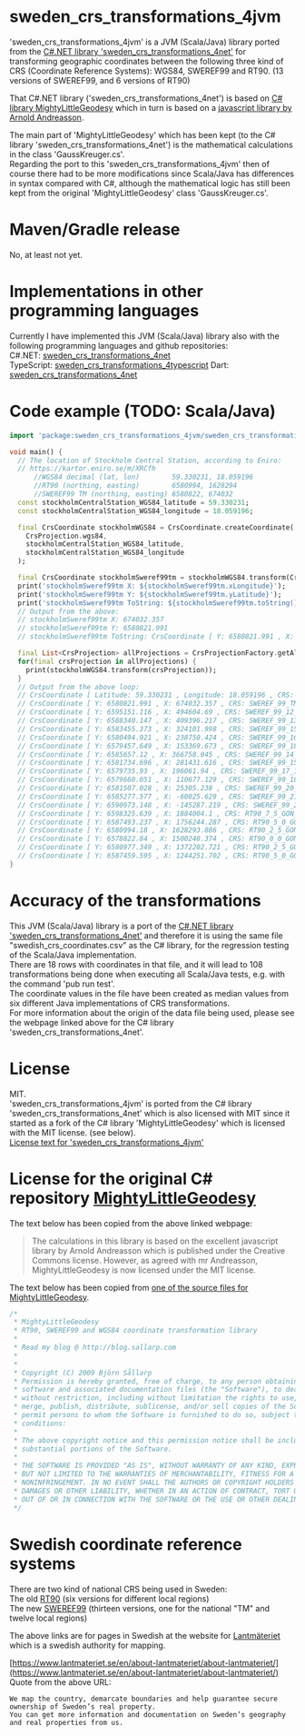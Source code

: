 # sweden_crs_transformations_4jvm
'sweden_crs_transformations_4jvm' is a JVM (Scala/Java) library ported from the
[C#.NET library 'sweden_crs_transformations_4net'](https://github.com/TomasJohansson/sweden_crs_transformations_4net/)
for transforming geographic coordinates between the following three kind of CRS (Coordinate Reference Systems): WGS84, SWEREF99 and RT90.
(13 versions of SWEREF99, and 6 versions of RT90)

That C#.NET library ('sweden_crs_transformations_4net') is
based on [C# library MightyLittleGeodesy](https://github.com/bjornsallarp/MightyLittleGeodesy/) which in turn is based on a [javascript library by Arnold Andreasson](https://latlong.mellifica.se/).

The main part of 'MightyLittleGeodesy' which has been kept (to the C# library 'sweden_crs_transformations_4net') is the mathematical calculations in the class 'GaussKreuger.cs'.  
Regarding the port to this 'sweden_crs_transformations_4jvm' then of course there had to be more modifications since Scala/Java has differences in syntax compared with C#, although
the mathematical logic has still been kept from the original 'MightyLittleGeodesy' class 'GaussKreuger.cs'.

# Maven/Gradle release

No, at least not yet.

# Implementations in other programming languages
Currently I have implemented this JVM (Scala/Java) library also with the following programming languages and github repositories:   
C#.NET: [sweden_crs_transformations_4net](https://github.com/TomasJohansson/sweden_crs_transformations_4net)   
TypeScript: [sweden_crs_transformations_4typescript](https://github.com/TomasJohansson/sweden_crs_transformations_4typescript)
Dart: [sweden_crs_transformations_4net](https://github.com/TomasJohansson/sweden_crs_transformations_4dart)

# Code example (TODO: Scala/Java)
```dart
import 'package:sweden_crs_transformations_4jvm/sweden_crs_transformations_4jvm.dart';

void main() {
  // The location of Stockholm Central Station, according to Eniro:
  // https://kartor.eniro.se/m/XRCfh
      //WGS84 decimal (lat, lon)        59.330231, 18.059196
      //RT90 (northing, easting)        6580994, 1628294
      //SWEREF99 TM (northing, easting) 6580822, 674032
  const stockholmCentralStation_WGS84_latitude = 59.330231;
  const stockholmCentralStation_WGS84_longitude = 18.059196;

  final CrsCoordinate stockholmWGS84 = CrsCoordinate.createCoordinate(
    CrsProjection.wgs84,
    stockholmCentralStation_WGS84_latitude,      
    stockholmCentralStation_WGS84_longitude
  );

  final CrsCoordinate stockholmSweref99tm = stockholmWGS84.transform(CrsProjection.sweref_99_tm);
  print('stockholmSweref99tm X: ${stockholmSweref99tm.xLongitude}');
  print('stockholmSweref99tm Y: ${stockholmSweref99tm.yLatitude}');
  print('stockholmSweref99tm ToString: ${stockholmSweref99tm.toString()}');
  // Output from the above:
  // stockholmSweref99tm X: 674032.357
  // stockholmSweref99tm Y: 6580821.991
  // stockholmSweref99tm ToString: CrsCoordinate [ Y: 6580821.991 , X: 674032.357 , CRS: SWEREF_99_TM ]

  final List<CrsProjection> allProjections = CrsProjectionFactory.getAllCrsProjections();
  for(final crsProjection in allProjections) {
    print(stockholmWGS84.transform(crsProjection));
  }
  // Output from the above loop:
  // CrsCoordinate [ Latitude: 59.330231 , Longitude: 18.059196 , CRS: WGS84 ]
  // CrsCoordinate [ Y: 6580821.991 , X: 674032.357 , CRS: SWEREF_99_TM ]
  // CrsCoordinate [ Y: 6595151.116 , X: 494604.69 , CRS: SWEREF_99_12_00 ]
  // CrsCoordinate [ Y: 6588340.147 , X: 409396.217 , CRS: SWEREF_99_13_30 ]
  // CrsCoordinate [ Y: 6583455.373 , X: 324101.998 , CRS: SWEREF_99_15_00 ]
  // CrsCoordinate [ Y: 6580494.921 , X: 238750.424 , CRS: SWEREF_99_16_30 ]
  // CrsCoordinate [ Y: 6579457.649 , X: 153369.673 , CRS: SWEREF_99_18_00 ]
  // CrsCoordinate [ Y: 6585657.12 , X: 366758.045 , CRS: SWEREF_99_14_15 ]
  // CrsCoordinate [ Y: 6581734.696 , X: 281431.616 , CRS: SWEREF_99_15_45 ]
  // CrsCoordinate [ Y: 6579735.93 , X: 196061.94 , CRS: SWEREF_99_17_15 ]
  // CrsCoordinate [ Y: 6579660.051 , X: 110677.129 , CRS: SWEREF_99_18_45 ]
  // CrsCoordinate [ Y: 6581507.028 , X: 25305.238 , CRS: SWEREF_99_20_15 ]
  // CrsCoordinate [ Y: 6585277.577 , X: -60025.629 , CRS: SWEREF_99_21_45 ]
  // CrsCoordinate [ Y: 6590973.148 , X: -145287.219 , CRS: SWEREF_99_23_15 ]
  // CrsCoordinate [ Y: 6598325.639 , X: 1884004.1 , CRS: RT90_7_5_GON_V ]
  // CrsCoordinate [ Y: 6587493.237 , X: 1756244.287 , CRS: RT90_5_0_GON_V ]
  // CrsCoordinate [ Y: 6580994.18 , X: 1628293.886 , CRS: RT90_2_5_GON_V ]
  // CrsCoordinate [ Y: 6578822.84 , X: 1500248.374 , CRS: RT90_0_0_GON_V ]
  // CrsCoordinate [ Y: 6580977.349 , X: 1372202.721 , CRS: RT90_2_5_GON_O ]
  // CrsCoordinate [ Y: 6587459.595 , X: 1244251.702 , CRS: RT90_5_0_GON_O ]
}
```

# Accuracy of the transformations

This JVM (Scala/Java) library is a port of the [C#.NET library 'sweden_crs_transformations_4net'](https://github.com/TomasJohansson/sweden_crs_transformations_4net/) and therefore it is using the same file "swedish_crs_coordinates.csv" as the C# library, for the regression testing of the Scala/Java implementation.  
There are 18 rows with coordinates in that file, and it will lead to 108 transformations being done when executing all Scala/Java tests, e.g. with the command 'pub run test'.  
The coordinate values in the file have been created as median values from six different Java implementations of CRS transformations.  
For more information about the origin of the data file being used, please see the webpage linked above for the C# library 'sweden_crs_transformations_4net'.

# License

MIT.  
'sweden_crs_transformations_4jvm' is ported from the C# library 'sweden_crs_transformations_4net'
which is also licensed with MIT since it started as a fork of the C# library 'MightyLittleGeodesy' which is licensed with the MIT license. (see below).  
[License text for 'sweden_crs_transformations_4jvm'](https://github.com/TomasJohansson/sweden_crs_transformations_4jvm/blob/java_SwedenCrsTransformations/LICENSE)

# License for the original C# repository [MightyLittleGeodesy](https://github.com/bjornsallarp/MightyLittleGeodesy/)

The text below has been copied from the above linked webpage:
> The calculations in this library is based on the excellent javascript library by Arnold Andreasson which is published under the Creative Commons license. However, as agreed with mr Andreasson, MightyLittleGeodesy is now licensed under the MIT license.

The text below has been copied from [one of the source files for MightyLittleGeodesy](https://github.com/bjornsallarp/MightyLittleGeodesy/blob/83491fc6e7454f5d90d792610b317eca7a332334/MightyLittleGeodesy/Classes/GaussKreuger.cs).
```C#
/*
 * MightyLittleGeodesy 
 * RT90, SWEREF99 and WGS84 coordinate transformation library
 * 
 * Read my blog @ http://blog.sallarp.com
 * 
 * 
 * Copyright (C) 2009 Björn Sållarp
 * Permission is hereby granted, free of charge, to any person obtaining a copy of this 
 * software and associated documentation files (the "Software"), to deal in the Software 
 * without restriction, including without limitation the rights to use, copy, modify, 
 * merge, publish, distribute, sublicense, and/or sell copies of the Software, and to 
 * permit persons to whom the Software is furnished to do so, subject to the following 
 * conditions:
 * 
 * The above copyright notice and this permission notice shall be included in all copies or 
 * substantial portions of the Software.
 * 
 * THE SOFTWARE IS PROVIDED "AS IS", WITHOUT WARRANTY OF ANY KIND, EXPRESS OR IMPLIED, INCLUDING 
 * BUT NOT LIMITED TO THE WARRANTIES OF MERCHANTABILITY, FITNESS FOR A PARTICULAR PURPOSE AND 
 * NONINFRINGEMENT. IN NO EVENT SHALL THE AUTHORS OR COPYRIGHT HOLDERS BE LIABLE FOR ANY CLAIM, 
 * DAMAGES OR OTHER LIABILITY, WHETHER IN AN ACTION OF CONTRACT, TORT OR OTHERWISE, ARISING FROM, 
 * OUT OF OR IN CONNECTION WITH THE SOFTWARE OR THE USE OR OTHER DEALINGS IN THE SOFTWARE.
 */
 ```
# Swedish coordinate reference systems
There are two kind of national CRS being used in Sweden:   
The old [RT90](https://www.lantmateriet.se/sv/Kartor-och-geografisk-information/gps-geodesi-och-swepos/Referenssystem/Tvadimensionella-system/RT-90/) (six versions for different local regions)    
The new [SWEREF99](https://www.lantmateriet.se/sv/Kartor-och-geografisk-information/gps-geodesi-och-swepos/referenssystem/tvadimensionella-system/sweref-99-projektioner/) (thirteen versions, one for the national "TM" and twelve local regions)

The above links are for pages in Swedish at the website for [Lantmäteriet](https://en.wikipedia.org/wiki/Lantm%C3%A4teriet) which is a swedish authority for mapping.

[https://www.lantmateriet.se/en/about-lantmateriet/about-lantmateriet/](https://www.lantmateriet.se/en/about-lantmateriet/about-lantmateriet/)   
Quote from the above URL:
```Text
We map the country, demarcate boundaries and help guarantee secure ownership of Sweden’s real property.   
You can get more information and documentation on Sweden’s geography and real properties from us.
```
